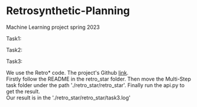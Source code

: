 # Retrosynthetic-Planning
Machine Learning project spring 2023


Task1:


Task2:


Task3:


We use the Retro* code. The project's Github [link](https://github.com/binghong-ml/retro_star).  
Firstly follow the README in the retro_star folder. Then move the Multi-Step task folder under the path './retro_star/retro_star'. Finally run the api.py to get the result.   
Our result is in the './retro_star/retro_star/task3.log'
